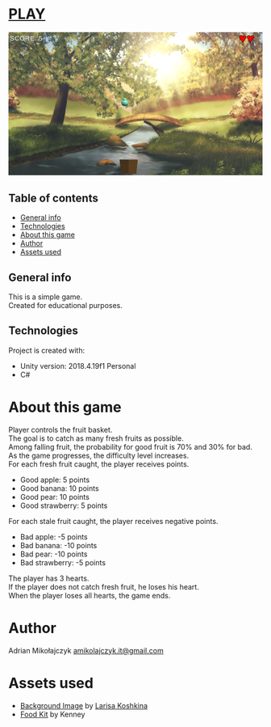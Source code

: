 # [PLAY](https://simmer.io/@adimiko/fruitcatch)

![](https://raw.githubusercontent.com/adimiko/FruitCatch/master/Image.PNG)

## Table of contents
* [General info](#general-info)
* [Technologies](#technologies)
* [About this game](#about-this-game)
* [Author](#author)
* [Assets used](#assets-used)

## General info
This is a simple game.  
Created for educational purposes.
	
## Technologies
Project is created with:
* Unity version: 2018.4.19f1 Personal
* C#

# About this game
Player controls the fruit basket.  
The goal is to catch as many fresh fruits as possible.  
Among falling fruit, the probability for good fruit is 70% and 30% for bad.  
As the game progresses, the difficulty level increases.  
For each fresh fruit caught, the player receives points. 
* Good apple: 5 points
* Good banana: 10 points
* Good pear: 10 points
* Good strawberry: 5 points

For each stale fruit caught, the player receives negative points.

* Bad apple: -5 points
* Bad banana: -10 points
* Bad pear: -10 points
* Bad strawberry: -5 points

The player has 3 hearts.  
If the player does not catch fresh fruit, he loses his heart.  
When the player loses all hearts, the game ends.  

# Author
Adrian Mikołajczyk <amikolajczyk.it@gmail.com>

# Assets used
* [Background Image](https://pixabay.com/illustrations/landscape-nature-summer-forest-4026168/)
 by <a href="https://pixabay.com/users/Larisa-K-1107275/?utm_source=link-attribution&amp;utm_medium=referral&amp;utm_campaign=image&amp;utm_content=4026168">Larisa Koshkina</a>
* [Food Kit](https://kenney.nl/assets/food-kit)
 by Kenney

